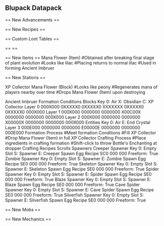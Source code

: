 Blupack Datapack
--------------------


== New Advancements ==


== New Recipes ==


== Custom Loot Tables ==


== ==

== New Items ==
Mana Flower (Item)
  #Obtained after breaking final stage of plant evolution
  #Looks like lilac
  #Placing returns to normal lilac
  #Used in forming Ancient Imbruer

== New Stations ==

XP Collector
Mana Flower (Block)
  #Looks like peony
  #Regenerates mana of players nearby over time
  #Drops Mana Flower (Item) upon destroying

Ancient Imbruer
  Formation Conditions
    Blocks
      Key
        0: Air
        X: Obsidian
        C: XP Collector
      Layer 0
        000X000
        0XXXXX0
        0XXXXX0
        XXXXXXX
        0XXXXX0
        0XXXXX0
        000X000
      Layer 1
        000X000
        0000000
        0000000
        X00C00X
        0000000
        0000000
        000X000
      Layer 2
        000X000
        0000000
        0000000
        X00000X
        0000000
        0000000
        000X000
    Entities
      Key
        0: Air
        E: End Crystal
      Layer 3
        000E000
        0000000
        0000000
        E00000E
        0000000
        0000000
        000E000
  Formation Process
    #Meet formation Conditions
    #Fill XP Collector
    #Drop Mana Flower (Item) in full XP Collector
  Crafting Process
    #Place ingredients in crafting formation
    #Shift-click to throw Bottle'o Enchanting at dropper
  Crafting Recipes
    Scrolls
    Spawners
      Creeper Spawner
        Key
          0: Empty Slot
          S: Spawner
          E: Creeper Spawn Egg
        Recipe
          SC0
          000
          000
        Freeform: True
      Zombie Spawner
        Key
          0: Empty Slot
          S: Spawner
          E: Zombie Spawn Egg
        Recipe
          SE0
          000
          000
        Freeform: True
      Skeleton Spawner
        Key
          0: Empty Slot
          S: Spawner
          E: Skeleton Spawn Egg
        Recipe
          SE0
          000
          000
        Freeform: True
      Spider Spawner
        Key
          0: Empty Slot
          S: Spawner
          E: Spider Spawn Egg
        Recipe
          SE0
          000
          000
        Freeform: True
      Blaze Spawner
        Key
          0: Empty Slot
          S: Spawner
          E: Blaze Spawn Egg
        Recipe
          SE0
          000
          000
        Freeform: True
      Cave Spider Spawner
        Key
          0: Empty Slot
          S: Spawner
          E: Cave Spider Spawn Egg
        Recipe
          SE0
          000
          000
        Freeform: True
      Silverfish Spawner
        Key
          0: Empty Slot
          S: Spawner
          E: Silverfish Spawn Egg
        Recipe
          SE0
          000
          000
        Freeform: True

      
== New Mobs ==

== New Mechanics ==
